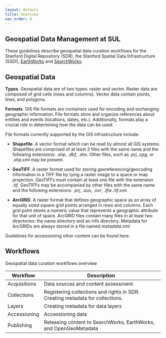 ```yaml
---
layout: default
title: Overview
nav_order: 0
---
```

## Geospatial Data Management at SUL ##

These guidelines describe geospatial data curation workflows for the Stanford Digital Repository (SDR), the Stanford Spatial Data Infrastructure (SSDI), [EarthWorks](https://earthworks.stanford.edu) and [SearchWorks](https://searchworks.stanford.edu).

## Geospatial Data ## 

**Types**. Geospatial data are of two types: raster and vector. Raster data are composed of grid cells (rows and columns). Vector data contain points, lines, and polygons.

**Formats**. GIS file formats are containers used for encoding and exchanging geographic information. File formats store and organize references about entities and events (locations, dates, etc.). Additionally, formats play a crucial role in determining how the data can be used. 

File formats currently supported by the GIS infrastructure include:

* **Shapefile**. A vector format which can be read by almost all GIS systems. Shapefiles are comprised of at least 3 files with the same name and the following extensions: *.shp*, *.dbf*, *.shx*. Other files, such as *.prj*,*.cpg*, or *.shp.xml* may be present.
   
* **GeoTIFF**. A raster format used for storing georeferencing/geocoding information in a TIFF file by tying a raster image to a space or map projection. GeoTIFFs must contain at least one file with the extension *.tif*. GeoTIFFs may be accompanied by other files with the same name and the following extensions: *.prj*, *.aux*, *.ovr*, *.tfw*.*.tif.xml*.

* **ArcGRID**. A raster format that defines geographic space as an array of equally sized square grid points arranged in rows and columns. Each grid point stores a numeric value that represents a geographic attribute for that unit of space. ArcGRID files contain many files in at least two directories: the name directory and an info directory. Metadata for ArcGRIDs are always stored in a file named *metadata.xml*

Guidelines for accessioning other content can be found here.


## Workflows ##

Geospatial data curation workflows overview

| Workflow  | Description |
| ------------- | ------------- |
| Acquisitions  | Data sources and content assessment  |
| Collections  | Registering collections and rights in SDR. Creating metadata for collections.  |
| Layers  | Creating metadata for data layers  |
| Accessioning  | Accessioning data  |
| Publishing  | Releasing content to SearchWorks, EarthWorks, and OpenGeoMetadata  |



